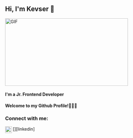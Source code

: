## Hi, I'm Kevser  👋

 <img align="center" alt="GIF" src="https://github.com/arsentieva/arsentieva/blob/main/code.gif?raw=true" width="400" height="220" />
 
#### I'm a Jr. Frontend Developer
#### Welcome to my Github Profile!🙋🏽‍♀️ 

### Connect with me:
[<img align="left" alt="holisitc_developer | LinkedIn" width="22px" src="https://www.linkedin.com/in/kevser-%C3%A7i%C3%A7ek-08230b144/" />][linkedin]

<br />
